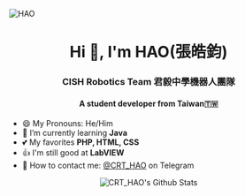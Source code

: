 ![HAO](https://user-images.githubusercontent.com/31580253/111883320-836ec680-89f5-11eb-829b-87a4ad779226.png)

<h1 align="center">Hi 👋, I'm HAO(張皓鈞)</h1>
<h3 align="center">CISH Robotics Team 君毅中學機器人團隊</h3>
<h4 align="center">A student developer from Taiwan🇹🇼</h4>

- 😄 My Pronouns: He/Him
- 🌱 I’m currently learning **Java**
- 💕 My favorites **PHP, HTML, CSS**
- 👍 I'm still good at **LabVIEW**
- 💬 How to contact me: [@CRT_HAO](https://t.me/crt_hao) on Telegram

<p align="center"> 
  <img src="https://github-readme-stats.vercel.app/api?username=iqv29&theme=default&show_icons=true" alt="CRT_HAO's Github Stats" />
</p>
